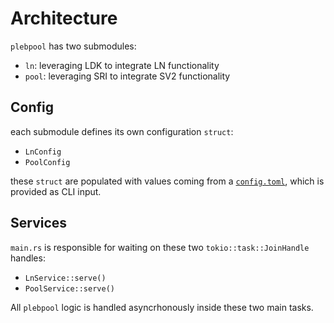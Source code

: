 # Architecture

`plebpool` has two submodules:
- `ln`: leveraging LDK to integrate LN functionality
- `pool`: leveraging SRI to integrate SV2 functionality

## Config

each submodule defines its own configuration `struct`:
- `LnConfig`
- `PoolConfig`

these `struct` are populated with values coming from a [`config.toml`](../config.toml), which is provided as CLI input.

## Services

`main.rs` is responsible for waiting on these two `tokio::task::JoinHandle` handles:
- `LnService::serve()`
- `PoolService::serve()`

All `plebpool` logic is handled asyncrhonously inside these two main tasks.